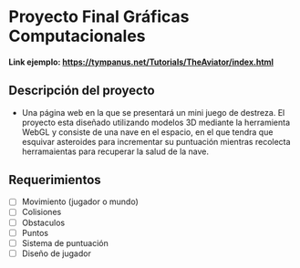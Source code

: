 # Proyecto Final Gráficas Computacionales
#### Link ejemplo: https://tympanus.net/Tutorials/TheAviator/index.html

## Descripción del proyecto

* Una página web en la que se presentará un mini juego de destreza. El proyecto esta diseñado utilizando modelos 3D mediante la herramienta WebGL y consiste de una nave en el espacio, en el que tendra que esquivar asteroides para incrementar su puntuación mientras recolecta herramaientas para recuperar la salud de la nave. 

## Requerimientos 
- [ ]	Movimiento (jugador o mundo)
- [ ]	Colisiones
  - [ ] Obstaculos
  - [ ]	Puntos
- [ ]	Sistema de puntuación
- [ ]	Diseño de jugador
